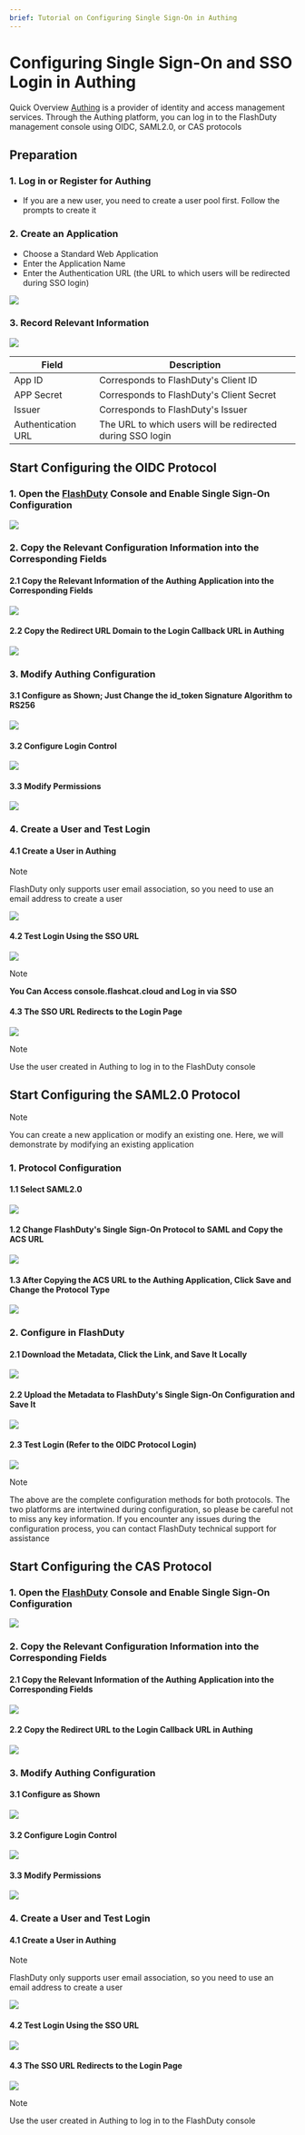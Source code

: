 ```yaml
---
brief: Tutorial on Configuring Single Sign-On in Authing
---
```


# Configuring Single Sign-On and SSO Login in Authing

Quick Overview
[Authing](https://www.authing.cn/) is a provider of identity and access management services. Through the Authing platform, you can log in to the FlashDuty management console using OIDC, SAML2.0, or CAS protocols

## Preparation
### 1. Log in or Register for Authing
- If you are a new user, you need to create a user pool first. Follow the prompts to create it
### 2. Create an Application
- Choose a Standard Web Application
- Enter the Application Name
- Enter the Authentication URL (the URL to which users will be redirected during SSO login)

![](https://fcdoc.github.io/img/zh/flashduty/mixin/single_sign_on/authing/1.avif)

### 3. Record Relevant Information

![](https://fcdoc.github.io/img/zh/flashduty/mixin/single_sign_on/authing/2.avif)

|Field|Description|
|---|---|
|App ID|Corresponds to FlashDuty's Client ID|
|APP Secret|Corresponds to FlashDuty's Client Secret|
|Issuer|Corresponds to FlashDuty's Issuer|
|Authentication URL|The URL to which users will be redirected during SSO login|

## Start Configuring the OIDC Protocol
### 1. Open the [FlashDuty](console.flashcat.cloud) Console and Enable Single Sign-On Configuration

![](https://fcdoc.github.io/img/zh/flashduty/mixin/single_sign_on/authing/3.avif)

### 2. Copy the Relevant Configuration Information into the Corresponding Fields

#### 2.1 Copy the Relevant Information of the Authing Application into the Corresponding Fields
![](https://fcdoc.github.io/img/zh/flashduty/mixin/single_sign_on/authing/4.avif)

#### 2.2 Copy the Redirect URL Domain to the Login Callback URL in Authing

![](https://fcdoc.github.io/img/zh/flashduty/mixin/single_sign_on/authing/5.avif)

### 3. Modify Authing Configuration

#### 3.1 Configure as Shown; Just Change the id_token Signature Algorithm to RS256

![](https://fcdoc.github.io/img/zh/flashduty/mixin/single_sign_on/authing/6.avif)

#### 3.2 Configure Login Control

![](https://fcdoc.github.io/img/zh/flashduty/mixin/single_sign_on/authing/7.avif)

#### 3.3 Modify Permissions

![](https://fcdoc.github.io/img/zh/flashduty/mixin/single_sign_on/authing/8.avif)

### 4. Create a User and Test Login

#### 4.1 Create a User in Authing

> [!NOTE]
> FlashDuty only supports user email association, so you need to use an email address to create a user

![](https://fcdoc.github.io/img/zh/flashduty/mixin/single_sign_on/authing/9.avif)

#### 4.2 Test Login Using the SSO URL

![](https://fcdoc.github.io/img/zh/flashduty/mixin/single_sign_on/authing/10.avif)

> [!NOTE]
> **You Can Access console.flashcat.cloud and Log in via SSO**

#### 4.3 The SSO URL Redirects to the Login Page

![](https://fcdoc.github.io/img/zh/flashduty/mixin/single_sign_on/authing/11.avif)

> [!NOTE]
> Use the user created in Authing to log in to the FlashDuty console

## Start Configuring the SAML2.0 Protocol

> [!NOTE]
> You can create a new application or modify an existing one. Here, we will demonstrate by modifying an existing application

### 1. Protocol Configuration

#### 1.1 Select SAML2.0

![](https://fcdoc.github.io/img/zh/flashduty/mixin/single_sign_on/authing/12.avif)

#### 1.2 Change FlashDuty's Single Sign-On Protocol to SAML and Copy the ACS URL

![](https://fcdoc.github.io/img/zh/flashduty/mixin/single_sign_on/authing/13.avif)

#### 1.3 After Copying the ACS URL to the Authing Application, Click Save and Change the Protocol Type

![](https://fcdoc.github.io/img/zh/flashduty/mixin/single_sign_on/authing/14.avif)

### 2. Configure in FlashDuty

#### 2.1 Download the Metadata, Click the Link, and Save It Locally

![](https://fcdoc.github.io/img/zh/flashduty/mixin/single_sign_on/authing/15.avif)

#### 2.2 Upload the Metadata to FlashDuty's Single Sign-On Configuration and Save It

![](https://fcdoc.github.io/img/zh/flashduty/mixin/single_sign_on/authing/16.avif)

#### 2.3 Test Login (Refer to the OIDC Protocol Login)
![](https://fcdoc.github.io/img/zh/flashduty/mixin/single_sign_on/authing/11.avif)

> [!NOTE]
> The above are the complete configuration methods for both protocols. The two platforms are intertwined during configuration, so please be careful not to miss any key information. If you encounter any issues during the configuration process, you can contact FlashDuty technical support for assistance

## Start Configuring the CAS Protocol
### 1. Open the [FlashDuty](console.flashcat.cloud) Console and Enable Single Sign-On Configuration

![](https://fcdoc.github.io/img/zh/flashduty/mixin/single_sign_on/authing/3.avif)

### 2. Copy the Relevant Configuration Information into the Corresponding Fields

#### 2.1 Copy the Relevant Information of the Authing Application into the Corresponding Fields
![](https://fcdoc.github.io/img/zh/flashduty/mixin/single_sign_on/authing/17.avif)

#### 2.2 Copy the Redirect URL to the Login Callback URL in Authing

![](https://fcdoc.github.io/img/zh/flashduty/mixin/single_sign_on/authing/18.avif)

### 3. Modify Authing Configuration

#### 3.1 Configure as Shown

![](https://fcdoc.github.io/img/zh/flashduty/mixin/single_sign_on/authing/19.avif)

#### 3.2 Configure Login Control

![](https://fcdoc.github.io/img/zh/flashduty/mixin/single_sign_on/authing/7.avif)

#### 3.3 Modify Permissions

![](https://fcdoc.github.io/img/zh/flashduty/mixin/single_sign_on/authing/8.avif)

### 4. Create a User and Test Login

#### 4.1 Create a User in Authing

> [!NOTE]
> FlashDuty only supports user email association, so you need to use an email address to create a user

![](https://fcdoc.github.io/img/zh/flashduty/mixin/single_sign_on/authing/9.avif)

#### 4.2 Test Login Using the SSO URL

![](https://fcdoc.github.io/img/zh/flashduty/mixin/single_sign_on/authing/20.avif)

#### 4.3 The SSO URL Redirects to the Login Page

![](https://fcdoc.github.io/img/zh/flashduty/mixin/single_sign_on/authing/11.avif)

> [!NOTE]
> Use the user created in Authing to log in to the FlashDuty console